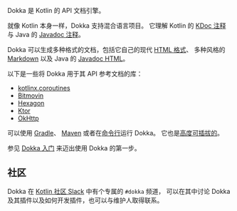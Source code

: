 [//]: # (title: 简介)

Dokka 是 Kotlin 的 API 文档引擎。

就像 Kotlin 本身一样，Dokka 支持混合语言项目。 它理解 Kotlin 的
[KDoc 注释](https://kotlinlang.org/docs/kotlin-doc.html#kdoc-syntax)与 Java 的 
[Javadoc 注释](https://www.oracle.com/technical-resources/articles/java/javadoc-tool.html)。

Dokka 可以生成多种格式的文档，包括它自己的现代 [HTML 格式](dokka-html.md)、
多种风格的 [Markdown](dokka-markdown.md) 以及 Java 的 [Javadoc HTML](dokka-javadoc.md)。

以下是一些将 Dokka 用于其 API 参考文档的库：

* [kotlinx.coroutines](https://kotlinlang.org/api/kotlinx.coroutines/)
* [Bitmovin](https://cdn.bitmovin.com/player/android/3/docs/index.html)
* [Hexagon](https://hexagonkt.com/api/index.html)
* [Ktor](https://api.ktor.io/)
* [OkHttp](https://square.github.io/okhttp/5.x/okhttp/okhttp3/)

可以使用 [Gradle](dokka-gradle.md)、 [Maven](dokka-maven.md) 或者在[命令行](dokka-cli.md)运行 Dokka。 它也是<!--
-->[高度可插拔的](dokka-plugins.md)。

参见 [Dokka 入门](dokka-get-started.md) 来迈出使用 Dokka 的第一步。

## 社区

Dokka 在 [Kotlin 社区 Slack](https://surveys.jetbrains.com/s3/kotlin-slack-sign-up) 中有个专属的 `#dokka` 频道，
可以在其中讨论 Dokka 及其插件以及如何开发插件，也可以与维护人取得联系。
